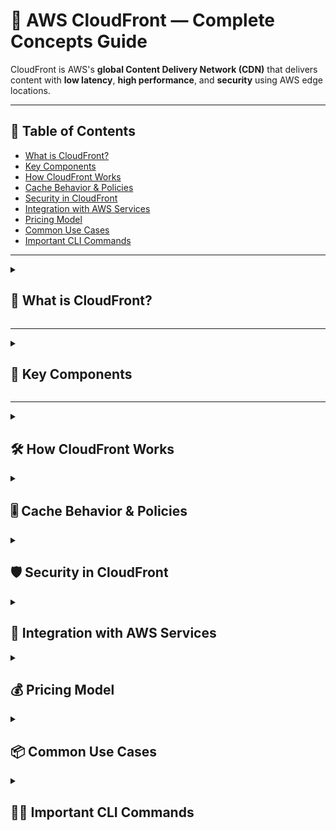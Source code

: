 # 🚀 AWS CloudFront — Complete Concepts Guide

CloudFront is AWS's **global Content Delivery Network (CDN)** that delivers content with **low latency**, **high performance**, and **security** using AWS edge locations.

---

## 📘 Table of Contents
- [What is CloudFront?](#-what-is-cloudfront)
- [Key Components](#-key-components)
- [How CloudFront Works](#-how-cloudfront-works)
- [Cache Behavior & Policies](#-cache-behavior--policies)
- [Security in CloudFront](#-security-in-cloudfront)
- [Integration with AWS Services](#-integration-with-aws-services)
- [Pricing Model](#-pricing-model)
- [Common Use Cases](#-common-use-cases)
- [Important CLI Commands](#-important-cli-commands)

---

<details>
<summary><h2>📍 What is CloudFront?</h2></summary>

CloudFront is a **global CDN** that delivers web content such as HTML, images, videos, APIs, and software with **low latency** and **high transfer speeds**.

| Feature | Description |
|--------|--------------|
| Type | Global CDN |
| Edge Locations | 600+ points of presence globally |
| Protocol Support | HTTP, HTTPS, HTTP/2, QUIC |
| Works With | S3, EC2, ALB, API Gateway, MediaStore, MediaPackage |

> **Benefit:** Improves performance, reduces load on origin, adds security and DDoS protection.

</details>

---

<details>
<summary><h2>🧱 Key Components</h2></summary>

| Component | Description |
|-----------|--------------|
| **Origin** | Source of content (S3, ALB, EC2, on-prem, API) |
| **Edge Location** | Caching servers where CloudFront stores cached content |
| **Distribution** | CDN configuration; contains origins + settings |
| **Origin Group/Failover** | Uses secondary origin if primary fails |
| **Cache Behavior** | Rules for cache, path patterns, HTTP methods, headers, cookies |

</details>

---

<details>
<summary><h2>🛠️ How CloudFront Works</h2></summary>

**Flow:**

```text
User Request → Nearest Edge Location → Cache Hit? → Yes → Served from Cache  
                                         ↓ No  
                               Request sent to Origin → Store in Edge Cache → Serve
```
Cache Hit → Faster, no origin call
Cache Miss → Fetch from origin, then cache

</details>

<details> <summary><h2>🎚️ Cache Behavior & Policies</h2></summary>

| Policy Type                 | Usage                                                      |
| --------------------------- | ---------------------------------------------------------- |
| **Cache Policy**            | Controls what gets cached (headers, cookies, query params) |
| **Origin Request Policy**   | Controls what CloudFront sends to origin                   |
| **Response Headers Policy** | Add headers like HSTS, Security headers                    |

Cache Invalidation
```
aws cloudfront create-invalidation \
  --distribution-id ABC123 \
  --paths "/*"
```

Tip: Use versioning instead of frequent invalidations to reduce cost.

</details>

<details> <summary><h2>🛡️ Security in CloudFront</h2></summary>
Security Feature	Description
AWS WAF	Block malicious traffic
Shield Standard	Free DDoS protection
Origin Access Control (OAC)	Secure S3 so only CloudFront can access
Geo-Restriction	Allow/deny countries
HTTPS Only	Enforce secure traffic
Signed URLs/Cookies	Restrict premium content access

OAC replaces OAI for improved S3 origin security (2023+).

</details>

<details> <summary><h2>🔗 Integration with AWS Services</h2></summary>
Service	Integration
S3	Static website hosting, restrict bucket to CloudFront only
ALB / EC2	Dynamic content acceleration
API Gateway	Low-latency API delivery
Lambda@Edge	Run code near users for request/response manipulation
CloudFront Functions	Lightweight JavaScript functions at edge
MediaPackage	Video streaming with DRM
</details>

<details> <summary><h2>💰 Pricing Model</h2></summary>

Costs depend on:

Area	Cost Drivers
Data Transfer	Region-based pricing
HTTP/HTTPS Requests	Charged per million requests
Invalidation Requests	1,000 paths/month free
Functions	CloudFront Functions & Lambda@Edge billed separately

Tip: Enable compression + caching to reduce cost.

</details>

<details> <summary><h2>📦 Common Use Cases</h2></summary>

✅ Static website delivery (S3 + CloudFront)
🎬 Video streaming (HLS/DASH)
🌍 Global API acceleration
🔐 DRM-based premium content delivery
🛡️ Secure content access with Signed URLs/Cookies

</details>

<details> <summary><h2>🧑‍💻 Important CLI Commands</h2></summary>
Purpose	Command
Create Invalidation	aws cloudfront create-invalidation
List Distributions	aws cloudfront list-distributions
Get Config	aws cloudfront get-distribution-config
Update Config	aws cloudfront update-distribution
</details>



